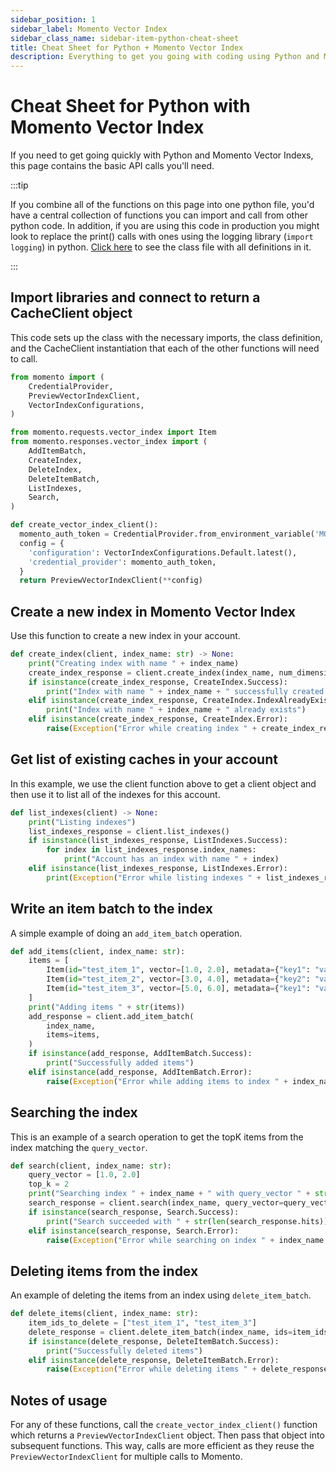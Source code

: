 ```yaml
---
sidebar_position: 1
sidebar_label: Momento Vector Index
sidebar_class_name: sidebar-item-python-cheat-sheet
title: Cheat Sheet for Python + Momento Vector Index
description: Everything to get you going with coding using Python and Momento Vector Index
---
```


# Cheat Sheet for Python with Momento Vector Index
If you need to get going quickly with Python and Momento Vector Indexs, this page contains the basic API calls you'll need.

:::tip

If you combine all of the functions on this page into one python file, you'd have a central collection of functions you can import and call from other python code. In addition, if you are using this code in production you might look to replace the print() calls with ones using the logging library (`import logging`) in python. [Click here](../../../../static/code/cheat-sheets/MomentoBasics.py) to see the class file with all definitions in it.

:::

## Import libraries and connect to return a CacheClient object
This code sets up the class with the necessary imports, the class definition, and the CacheClient instantiation that each of the other functions will need to call.

```python
from momento import (
    CredentialProvider,
    PreviewVectorIndexClient,
    VectorIndexConfigurations,
)

from momento.requests.vector_index import Item
from momento.responses.vector_index import (
    AddItemBatch,
    CreateIndex,
    DeleteIndex,
    DeleteItemBatch,
    ListIndexes,
    Search,
)

def create_vector_index_client():
  momento_auth_token = CredentialProvider.from_environment_variable('MOMENTO_AUTH_TOKEN')
  config = {
    'configuration': VectorIndexConfigurations.Default.latest(),
    'credential_provider': momento_auth_token,
  }
  return PreviewVectorIndexClient(**config)
```

## Create a new index in Momento Vector Index
Use this function to create a new index in your account.
```python
def create_index(client, index_name: str) -> None:
    print("Creating index with name " + index_name)
    create_index_response = client.create_index(index_name, num_dimensions=2)
    if isinstance(create_index_response, CreateIndex.Success):
        print("Index with name " + index_name + " successfully created!")
    elif isinstance(create_index_response, CreateIndex.IndexAlreadyExists):
        print("Index with name " + index_name + " already exists")
    elif isinstance(create_index_response, CreateIndex.Error):
        raise(Exception("Error while creating index " + create_index_response.message))
```

## Get list of existing caches in your account
In this example, we use the client function above to get a client object and then use it to list all of the indexes for this account.
```python
def list_indexes(client) -> None:
    print("Listing indexes")
    list_indexes_response = client.list_indexes()
    if isinstance(list_indexes_response, ListIndexes.Success):
        for index in list_indexes_response.index_names:
            print("Account has an index with name " + index)
    elif isinstance(list_indexes_response, ListIndexes.Error):
        print(Exception("Error while listing indexes " + list_indexes_response.message))
```

## Write an item batch to the index
A simple example of doing an `add_item_batch` operation. 
```python
def add_items(client, index_name: str):
    items = [
        Item(id="test_item_1", vector=[1.0, 2.0], metadata={"key1": "value1"}),
        Item(id="test_item_2", vector=[3.0, 4.0], metadata={"key2": "value2"}),
        Item(id="test_item_3", vector=[5.0, 6.0], metadata={"key1": "value3", "key3": "value3"}),
    ]
    print("Adding items " + str(items))
    add_response = client.add_item_batch(
        index_name,
        items=items,
    )
    if isinstance(add_response, AddItemBatch.Success):
        print("Successfully added items")
    elif isinstance(add_response, AddItemBatch.Error):
        raise(Exception("Error while adding items to index " + index_name + " " + add_response.message))
```

## Searching the index
This is an example of a search operation to get the topK items from the index matching the `query_vector`.
```python
def search(client, index_name: str):
    query_vector = [1.0, 2.0]
    top_k = 2
    print("Searching index " + index_name + " with query_vector " + str(query_vector) + " and top " + str(top_k) + " elements")
    search_response = client.search(index_name, query_vector=query_vector, top_k=top_k)
    if isinstance(search_response, Search.Success):
        print("Search succeeded with " + str(len(search_response.hits)) + " matches")
    elif isinstance(search_response, Search.Error):
        raise(Exception("Error while searching on index " + index_name + " " + search_response.message))
```

## Deleting items from the index
An example of deleting the items from an index using `delete_item_batch`.
```python
def delete_items(client, index_name: str):
    item_ids_to_delete = ["test_item_1", "test_item_3"]
    delete_response = client.delete_item_batch(index_name, ids=item_ids_to_delete)
    if isinstance(delete_response, DeleteItemBatch.Success):
        print("Successfully deleted items")
    elif isinstance(delete_response, DeleteItemBatch.Error):
        raise(Exception("Error while deleting items " + delete_response.message))
```

## Notes of usage
For any of these functions, call the `create_vector_index_client()` function which returns a `PreviewVectorIndexClient` object. Then pass that object into subsequent functions. This way, calls are more efficient as they reuse the `PreviewVectorIndexClient` for multiple calls to Momento.
